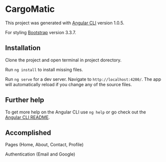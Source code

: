 # CargoMatic

This project was generated with [Angular CLI](https://github.com/angular/angular-cli) version 1.0.5.

For styling [Bootstrap](getbootstrap.com) version 3.3.7.

## Installation

Clone the project and open terminal in project dorectory.

Run `ng install` to install missing files.

Run `ng serve` for a dev server. Navigate to `http://localhost:4200/`. The app will automatically reload if you change any of the source files.

## Further help

To get more help on the Angular CLI use `ng help` or go check out the [Angular CLI README](https://github.com/angular/angular-cli/blob/master/README.md).

## Accomplished

Pages (Home, About, Contact, Profile)

Authentication (Email and Google)
